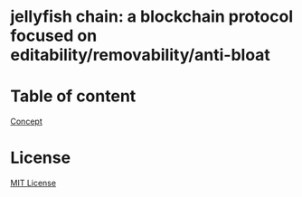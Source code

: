 # jellyfish chain: a blockchain protocol focused on editability/removability/anti-bloat

# Table of content
[Concept](./design/concept.md)

# License
[MIT License](./LICENSE.txt)
